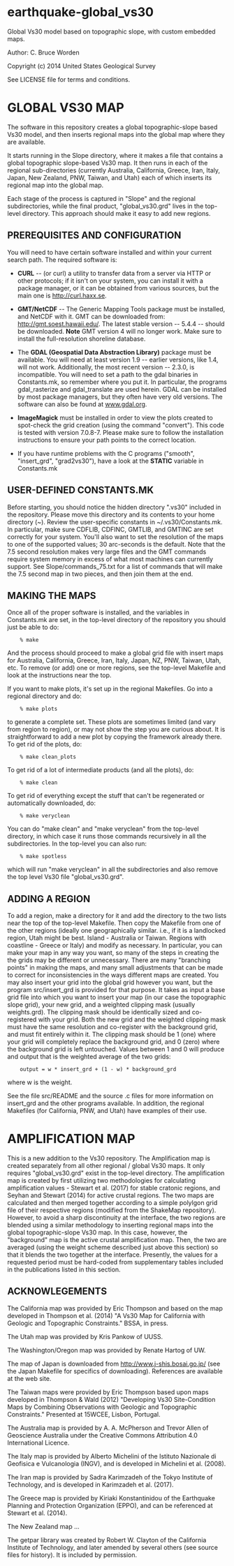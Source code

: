 earthquake-global_vs30
===================

Global Vs30 model based on topographic slope, with custom embedded
maps.

Author: C. Bruce Worden 

Copyright (c) 2014 United States Geological Survey

See LICENSE file for terms and conditions.


GLOBAL VS30 MAP
================

The software in this repository creates a global topographic-slope
based Vs30 model, and then inserts regional maps into the global
map where they are available.

It starts running in the Slope directory, where it makes a file
that contains a global topographic slope-based Vs30 map.
It then runs in each of the regional sub-directories (currently 
Australia, California, Greece, Iran, Italy, Japan, New Zealand, PNW, 
Taiwan, and Utah) each of which inserts its regional map 
into the global map.

Each stage of the process is captured in "Slope"
and the regional subdirectories, while the final product, "global_vs30.grd" 
lives in the top-level directory. This approach should make it easy to
add new regions.


PREREQUISITES AND CONFIGURATION
------------------------------------------------

You will need to have certain software installed and within your
current search path. The required software is:

+ **CURL** -- (or curl) a utility to transfer data from a server via HTTP or
other protocols; if it isn't on your system, you can install it with a
package manager, or it can be obtained from various sources, but the main
one is http://curl.haxx.se.


+ **GMT/NetCDF** -- The Generic Mapping Tools package must be installed, and
NetCDF with it. GMT can be downloaded from: http://gmt.soest.hawaii.edu/.
The latest stable version -- 5.4.4 -- should be downloaded. **Note** GMT version 
4 will no longer work. Make sure to install the full-resolution shoreline database.


+ The **GDAL (Geospatial Data Abstraction Library)** package must be available.
You will need at least version 1.9 -- earlier versions, like 1.4, will not
work. Additionally, the most recent version -- 2.3.0, is incompatible.
You will need to set a path to the gdal binaries in Constants.mk, so remember where
you put it. In particular, the programs gdal_rasterize and gdal_translate are used
herein. GDAL can be installed by most package managers, but they often
have very old versions. The software can also be found at www.gdal.org.


+ **ImageMagick** must be installed in order to view the plots created to spot-check
the grid creation (using the command "convert"). This code is tested with version 7.0.8-7. 
Please make sure to follow the installation instructions to ensure your path points 
to the correct location. 


+ If you have runtime problems with the C programs ("smooth", "insert_grd",
"grad2vs30"), have a look at the **STATIC** variable in Constants.mk


USER-DEFINED CONSTANTS.MK
----------------------------

Before starting, you should notice the hidden directory ".vs30" included in the 
repository. Please move this directory and its contents to your home directory (~). 
Review the user-specific constants in ~/.vs30/Constants.mk. In
particular, make sure CDFLIB, CDFINC, GMTLIB, and GMTINC are set
correctly for your system. You'll also want to set the resolution
of the maps to one of the supported values; 30 arc-seconds is the
default. Note that the 7.5 second resolution makes very large files
and the GMT commands require system memory in excess of what most
machines can currently support. See Slope/commands_75.txt for a list
of commands that will make the 7.5 second map in two pieces, and
then join them at the end.


MAKING THE MAPS
------------------------

Once all of the proper software is installed, and the variables in
Constants.mk are set, in the top-level directory of the repository
you should just be able to do:

        % make

And the process should proceed to make a global grid file with insert
maps for Australia, California, Greece, Iran, Italy, Japan, NZ, PNW, 
Taiwan, Utah, etc. To remove (or add) one or more regions, see
the top-level Makefile and look at the instructions near the top.

If you want to make plots, it's set up in the regional Makefiles. 
Go into a regional directory and do:

        % make plots

to generate a complete set. These plots are sometimes limited (and vary from 
region to region), or may not show the step you are curious about. It is 
straightforward to add a new plot by copying the framework already there.
To get rid of the plots, do:

        % make clean_plots

To get rid of a lot of intermediate products (and all the plots), do:

        % make clean

To get rid of everything except the stuff that can't be regenerated or
automatically downloaded, do:

        % make veryclean

You can do "make clean" and "make veryclean" from the top-level directory,
in which case it runs those commands recursively in all the subdirectories.
In the top-level you can also run:

        % make spotless

which will run "make veryclean" in all the subdirectories and also remove
the top level Vs30 file "global_vs30.grd".


ADDING A REGION
-----------------------
To add a region, make a directory for it and add the directory to the two
lists near the top of the top-level Makefile. Then copy the Makefile
from one of the other regions (ideally one geographically similar. i.e., if it is a 
landlocked region, Utah might be best. Island - Australia or Taiwan. Regions with
coastline - Greece or Italy) and modify as necessary. In particular, you 
can make your map in any way you want, so many of the steps in creating the the 
grids may be different or unnecessary. There are many "branching points" in making the maps, 
and many small adjustments that can be made to correct for inconsistencies in the ways 
different maps are created. You may also insert your grid into the global 
grid however you want, but the program src/insert_grd is provided for that purpose. 
It takes as input a base grid file into which you want to insert your map (in our case the 
topographic slope grid), your new grid, and a weighted clipping mask (usually weights.grd). 
The clipping mask should be identically sized and co-registered with your grid. Both the new
grid and the weighted clipping mask must have the same resolution and co-register with the 
background grid, and must fit entirely within it. The clipping mask should be 1 (one) where 
your grid will completely replace the background grid, and 0 (zero) where the background grid is
left untouched. Values between 1 and 0 will produce and output that is the
weighted average of the two grids:

        output = w * insert_grd + (1 - w) * background_grd

where w is the weight.

See the file src/README and the source .c files for more information on
insert_grd and the other programs available. In addition, the regional
Makefiles (for California, PNW, and Utah) have examples of their use.


AMPLIFICATION MAP
=======================
This is a new addition to the Vs30 repository. The Amplification map is created separately
from all other regional / global Vs30 maps. It only requires "global_vs30.grd" exist in the top-level
directory. The amplification map is created by first utilizing two methodologies for calculating 
amplification values - Stewart et al. (2017) for stable cratonic regions, and 
Seyhan and Stewart (2014) for active crustal regions. The two maps are calculated and then merged 
together according to a simple polylgon grid file of their respective regions (modified from the 
ShakeMap repository). However, to avoid a sharp discontinuity at the interface, the two regions are blended
using a similar methodology to inserting regional maps into the global topographic-slope Vs30 map. 
In this case, however, the "background" map is the active crustal amplification map. 
Then, the two are averaged (using the weight scheme described just above this section)
so that it blends the two together at the interface. Presently, the values for a requested period must 
be hard-coded from supplementary tables included in the publications listed in this section.


ACKNOWLEGEMENTS
---------------
The California map was provided by Eric Thompson and based on the map
developed in Thompson et al. (2014) "A Vs30 Map for California with Geologic
and Topographic Constraints." BSSA, in press.

The Utah map was provided by Kris Pankow of UUSS.

The Washington/Oregon map was provided by Renate Hartog of UW.

The map of Japan is downloaded from http://www.j-shis.bosai.go.jp/ (see
the Japan Makefile for specifics of downloading). References are available
at the web site.

The Taiwan maps were provided by Eric Thompson based upon maps developed
in Thompson & Wald (2012) "Developing Vs30 Site-Condition Maps by Combining
Observations with Geologic and Topographic Constraints." Presented at
15WCEE, Lisbon, Portugal.

The Australia map is provided by A. A. McPherson and Trevor Allen of Geoscience 
Australia under the Creative Commons Attribution 4.0 International Licence.

The Italy map is provided by Alberto Michelini of the Istituto Nazionale di Geofisica e 
Vulcanologia (INGV), and is developed in Michelini et al. (2008). 

The Iran map is provided by Sadra Karimzadeh of the Tokyo Institute of Technology, and
is developed in Karimzadeh et al. (2017). 

The Greece map is provided by Kiriaki Konstantinidou of the Earthquake Planning and 
Protection Organization (EPPO), and can be referenced at Stewart et al. (2014).

The New Zealand map ...

The getpar library was created by Robert W. Clayton of the California
Institute of Technology, and later amended by several others (see
source files for history). It is included by permission.

